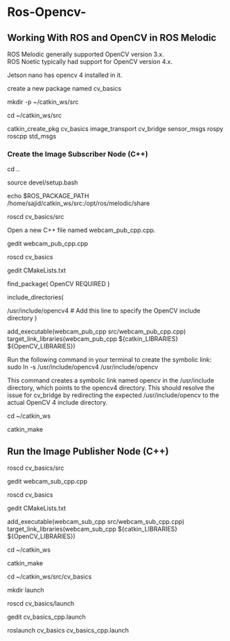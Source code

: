 # Ros-Opencv-
## Working With ROS and OpenCV in ROS Melodic  

ROS Melodic generally supported OpenCV version 3.x.  
ROS Noetic typically had support for OpenCV version 4.x.   

Jetson nano has opencv 4 installed in it.

create a new package named cv_basics  

mkdir -p ~/catkin_ws/src  

cd ~/catkin_ws/src  

catkin_create_pkg cv_basics image_transport cv_bridge sensor_msgs rospy roscpp std_msgs

### Create the Image Subscriber Node (C++)  

cd ..  

source devel/setup.bash  

 echo $ROS_PACKAGE_PATH
/home/sajid/catkin_ws/src:/opt/ros/melodic/share  

roscd cv_basics/src  


Open a new C++ file named webcam_pub_cpp.cpp.  

gedit webcam_pub_cpp.cpp



roscd cv_basics  


gedit CMakeLists.txt  

find_package( OpenCV REQUIRED )  

include_directories(
  
  /usr/include/opencv4  # Add this line to specify the OpenCV include directory
)  

add_executable(webcam_pub_cpp src/webcam_pub_cpp.cpp)  
target_link_libraries(webcam_pub_cpp ${catkin_LIBRARIES} ${OpenCV_LIBRARIES})

Run the following command in your terminal to create the symbolic link:  
sudo ln -s /usr/include/opencv4 /usr/include/opencv  

This command creates a symbolic link named opencv in the /usr/include directory, which points to the opencv4 directory. This should resolve the issue for cv_bridge by redirecting the expected /usr/include/opencv to the actual OpenCV 4 include directory.  

cd ~/catkin_ws  

catkin_make  

## Run the Image Publisher Node (C++)  

roscd cv_basics/src  

gedit webcam_sub_cpp.cpp  

roscd cv_basics  

gedit CMakeLists.txt  

add_executable(webcam_sub_cpp src/webcam_sub_cpp.cpp)  
target_link_libraries(webcam_sub_cpp ${catkin_LIBRARIES} ${OpenCV_LIBRARIES})  

cd ~/catkin_ws  

catkin_make  

cd ~/catkin_ws/src/cv_basics

mkdir launch  

roscd cv_basics/launch  

gedit cv_basics_cpp.launch  


roslaunch cv_basics cv_basics_cpp.launch




